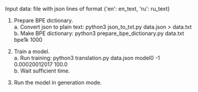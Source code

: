 Input data: file with json lines of format {'en': en_text, 'ru': ru_text}

1. Prepare BPE dictionary.<br>
 a. Convert json to plain text: python3 json_to_txt.py data.json > data.txt<br>
 b. Make BPE dictionary: python3 prepare_bpe_dictionary.py data.txt bpe1k 1000<br>

2. Train a model.<br>
 a. Run training: python3 translation.py data.json model0 -1 0.00020012017 100.0<br>
 b. Wait sufficient time.<br>

3. Run the model in generation mode.<br>

